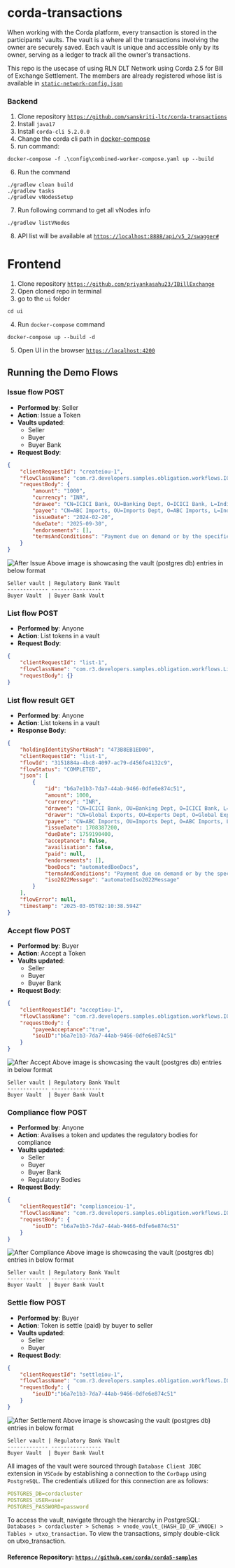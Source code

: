 # corda-transactions

When working with the Corda platform, every transaction is stored in the participants'
vaults. The vault is a where all the transactions involving the owner are securely saved.
Each vault is unique and accessible only by its owner,
serving as a ledger to track all the owner's transactions.


This repo is the usecase of using RLN DLT Network using Corda 2.5 for Bill of Exchange Settlement. The members are already registered whose list is available in [`static-network-config.json`](config\static-network-config.json)

### Backend
1. Clone repository [`https://github.com/sanskriti-ltc/corda-transactions`](https://github.com/sanskriti-ltc/corda-transactions)
2. Install `java17`
3. Install `corda-cli 5.2.0.0`
4. Change the corda cli path in [docker-compose](config\combined-worker-compose.yaml)
5. run command:
```shell
docker-compose -f .\config\combined-worker-compose.yaml up --build
```
6. Run the command
```shell
./gradlew clean build
./gradlew tasks
./gradlew vNodesSetup
```
7. Run following command to get all vNodes info
```shell
./gradlew listVNodes
```
8. API list will be available at [`https://localhost:8888/api/v5_2/swagger#`](https://localhost:8888/api/v5_2/swagger#)

# Frontend
1. Clone repository [`https://github.com/priyankasahu23/IBillExchange`](https://github.com/priyankasahu23/IBillExchange)
2. Open cloned repo in terminal
3. go to the `ui` folder
```
cd ui
```
4. Run `docker-compose` command
```
docker-compose up --build -d
```
5. Open UI in the browser  [`https://localhost:4200`](https://localhost:4200)

## Running the Demo Flows

### Issue flow POST
- **Performed by**: Seller
- **Action**: Issue a Token
- **Vaults updated**:
	- Seller
	- Buyer
	- Buyer Bank
- **Request Body**:
```JSON
{
    "clientRequestId": "createiou-1",
    "flowClassName": "com.r3.developers.samples.obligation.workflows.IOUIssueFlow",
    "requestBody": {
        "amount": "1000",
        "currency": "INR",
        "drawee": "CN=ICICI Bank, OU=Banking Dept, O=ICICI Bank, L=India, C=IN",
        "payee": "CN=ABC Imports, OU=Imports Dept, O=ABC Imports, L=India, C=IN",
        "issueDate": "2024-02-20",
        "dueDate": "2025-09-30",
        "endorsements": [],
        "termsAndConditions": "Payment due on demand or by the specified due date. Interest rate of 5% per annum if unpaid by due date"
    }
}
```
![After Issue](AfterIssue.png)
Above image is showcasing the vault (postgres db) entries in below format
```
Seller vault | Regulatory Bank Vault
------------- ----------------
Buyer Vault  | Buyer Bank Vault
```

### List flow POST
- **Performed by**: Anyone
- **Action**: List tokens in a vault
- **Request Body**:
```JSON
{
    "clientRequestId": "list-1",
    "flowClassName": "com.r3.developers.samples.obligation.workflows.ListIOUFlow",
    "requestBody": {}
}
```
### List flow result GET
- **Performed by**: Anyone
- **Action**: List tokens in a vault
- **Response Body**:
```JSON
{ 
	"holdingIdentityShortHash": "473B8EB1ED00", 
	"clientRequestId": "list-1", 
	"flowId": "3151884a-4bc8-4097-ac79-d456fe4132c9", 
	"flowStatus": "COMPLETED", 
	"json": [ 
		{ 
			"id": "b6a7e1b3-7da7-44ab-9466-0dfe6e874c51", 
			"amount": 1000, 
			"currency": "INR", 
			"drawee": "CN=ICICI Bank, OU=Banking Dept, O=ICICI Bank, L=India, C=IN", 
			"drawer": "CN=Global Exports, OU=Exports Dept, O=Global Exports, L=London, C=GB", 
			"payee": "CN=ABC Imports, OU=Imports Dept, O=ABC Imports, L=India, C=IN", 
			"issueDate": 1708387200, 
			"dueDate": 1759190400, 
			"acceptance": false, 
			"availisation": false, 
			"paid": null, 
			"endorsements": [], 
			"boeDocs": "automatedBoeDocs", 
			"termsAndConditions": "Payment due on demand or by the specified due date. Interest rate of 5% per annum if unpaid by due date", 
			"iso2022Message": "automatedIso2022Message" 
		} 
	], 
	"flowError": null, 
	"timestamp": "2025-03-05T02:10:38.594Z" 
}
```
### Accept flow POST
- **Performed by**: Buyer
- **Action**: Accept a Token
- **Vaults updated**:
	- Seller
	- Buyer
	- Buyer Bank
- **Request Body**:
```JSON
{
    "clientRequestId": "acceptiou-1",
    "flowClassName": "com.r3.developers.samples.obligation.workflows.IOUAcceptFlow",
    "requestBody": {
        "payeeAcceptance":"true",
        "iouID":"b6a7e1b3-7da7-44ab-9466-0dfe6e874c51"
    }
}
```
![After Accept](AfterAccept.png)
Above image is showcasing the vault (postgres db) entries in below format
```
Seller vault | Regulatory Bank Vault
------------- ----------------
Buyer Vault  | Buyer Bank Vault
```
### Compliance flow POST
- **Performed by**: Anyone
- **Action**: Avalises a token and updates the regulatory bodies for compliance
- **Vaults updated**:
	- Seller
	- Buyer
	- Buyer Bank
	- Regulatory Bodies
- **Request Body**:
```JSON
{
    "clientRequestId": "complianceiou-1",
    "flowClassName": "com.r3.developers.samples.obligation.workflows.IOUComplianceFlow",
    "requestBody": {
        "iouID": "b6a7e1b3-7da7-44ab-9466-0dfe6e874c51"
    }
}
```
![After Compliance](AfterCompliance.png)
Above image is showcasing the vault (postgres db) entries in below format
```
Seller vault | Regulatory Bank Vault
------------- ----------------
Buyer Vault  | Buyer Bank Vault
```
### Settle flow POST
- **Performed by**: Buyer
- **Action**: Token is settle (paid) by buyer to seller
- **Vaults updated**:
	- Seller
	- Buyer
- **Request Body**:
```JSON
{
    "clientRequestId": "settleiou-1",
    "flowClassName": "com.r3.developers.samples.obligation.workflows.IOUSettleFlow",
    "requestBody": {
        "iouID":"b6a7e1b3-7da7-44ab-9466-0dfe6e874c51"
    }
}
```
![After Settlement](AfterSettle.png)
Above image is showcasing the vault (postgres db) entries in below format
```
Seller vault | Regulatory Bank Vault
------------- ----------------
Buyer Vault  | Buyer Bank Vault
```
All images of the vault were sourced through `Database Client JDBC` extension in `VSCode` by establishing a connection
to the `CorDapp` using `PostgreSQL`. The credentials utilized for this connection are as follows:
```yaml
POSTGRES_DB=cordacluster
POSTGRES_USER=user
POSTGRES_PASSWORD=password
```

To access the vault, navigate through the hierarchy in
PostgreSQL: `Databases > cordacluster > Schemas > vnode_vault_(HASH_ID_OF_VNODE) >
Tables > utxo_transaction`. To view the transactions,
simply double-click on utxo_transaction.

#### Reference Repository: [`https://github.com/corda/corda5-samples`](https://github.com/corda/corda5-samples)